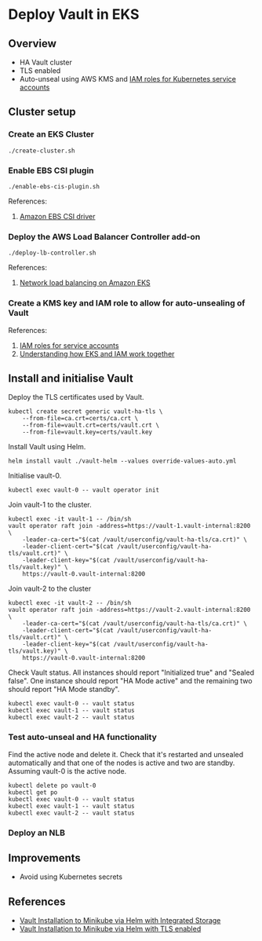 # Deploy Vault in EKS

## Overview
 - HA Vault cluster
 - TLS enabled
 - Auto-unseal using AWS KMS and [IAM roles for Kubernetes service accounts](https://docs.aws.amazon.com/eks/latest/userguide/iam-roles-for-service-accounts.html)

## Cluster setup
### Create an EKS Cluster
```
./create-cluster.sh
```

### Enable EBS CSI plugin
```
./enable-ebs-cis-plugin.sh
```
References:

1. [Amazon EBS CSI driver
](https://docs.aws.amazon.com/eks/latest/userguide/ebs-csi.html)

### Deploy the AWS Load Balancer Controller add-on
```
./deploy-lb-controller.sh
```
References:

1. [Network load balancing on Amazon EKS
](https://docs.aws.amazon.com/eks/latest/userguide/network-load-balancing.html)


### Create a KMS key and IAM role to allow for auto-unsealing of Vault

References:

1. [IAM roles for service accounts](https://docs.aws.amazon.com/eks/latest/userguide/iam-roles-for-service-accounts.html)
1. [Understanding how EKS and IAM work together](https://www.padok.fr/en/blog/aws-eks-iam)

## Install and initialise Vault

Deploy the TLS certificates used by Vault.
```
kubectl create secret generic vault-ha-tls \
    --from-file=ca.crt=certs/ca.crt \
    --from-file=vault.crt=certs/vault.crt \
    --from-file=vault.key=certs/vault.key
```

Install Vault using Helm.
```
helm install vault ./vault-helm --values override-values-auto.yml
```

Initialise vault-0.
```
kubectl exec vault-0 -- vault operator init
```

Join vault-1 to the cluster.
```
kubectl exec -it vault-1 -- /bin/sh
vault operator raft join -address=https://vault-1.vault-internal:8200 \
    -leader-ca-cert="$(cat /vault/userconfig/vault-ha-tls/ca.crt)" \
    -leader-client-cert="$(cat /vault/userconfig/vault-ha-tls/vault.crt)" \
    -leader-client-key="$(cat /vault/userconfig/vault-ha-tls/vault.key)" \
    https://vault-0.vault-internal:8200
```

Join vault-2 to the cluster
```
kubectl exec -it vault-2 -- /bin/sh
vault operator raft join -address=https://vault-2.vault-internal:8200 \
    -leader-ca-cert="$(cat /vault/userconfig/vault-ha-tls/ca.crt)" \
    -leader-client-cert="$(cat /vault/userconfig/vault-ha-tls/vault.crt)" \
    -leader-client-key="$(cat /vault/userconfig/vault-ha-tls/vault.key)" \
    https://vault-0.vault-internal:8200
```

Check Vault status. All instances should report "Initialized true" and "Sealed false". One instance should report "HA Mode active" and the remaining two should report "HA Mode standby".
```
kubectl exec vault-0 -- vault status
kubectl exec vault-1 -- vault status
kubectl exec vault-2 -- vault status
```

### Test auto-unseal and HA functionality

Find the active node and delete it. Check that it's restarted and unsealed automatically and that one of the nodes is active and two are standby. Assuming vault-0 is the active node.
```
kubectl delete po vault-0
kubectl get po
kubectl exec vault-0 -- vault status
kubectl exec vault-1 -- vault status
kubectl exec vault-2 -- vault status
```

### Deploy an NLB

## Improvements

 - Avoid using Kubernetes secrets

## References

 - [Vault Installation to Minikube via Helm with Integrated Storage](https://developer.hashicorp.com/vault/tutorials/kubernetes/kubernetes-minikube-raft)
 - [Vault Installation to Minikube via Helm with TLS enabled](https://developer.hashicorp.com/vault/tutorials/kubernetes/kubernetes-minikube-tls)
